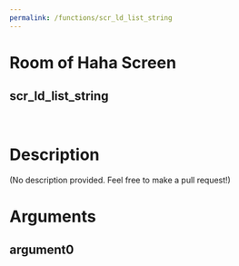 ```yaml
---
permalink: /functions/scr_ld_list_string
---
```

# Room of Haha Screen  
## scr_ld_list_string  
&nbsp;  
# Description  
(No description provided. Feel free to make a pull request!) 
&nbsp;  
# Arguments
## argument0

&nbsp;  



